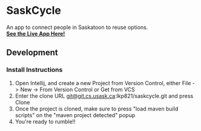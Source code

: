 # SaskCycle
An app to connect people in Saskatoon to reuse options.   
**[See the Live App Here!](https://saskcycle.herokuapp.com/)**

## Development
### Install Instructions
1) Open Intellij, and create a new Project from Version Control, either File ->
New -> From Version Control or Get from VCS
2) Enter the clone URL git@git.cs.usask.ca:lkp821/saskcycle.git and press Clone
3) Once the project is cloned, make sure to press "load maven build scripts" on
the "maven project detected" popup 
4) You're ready to rumble!!

